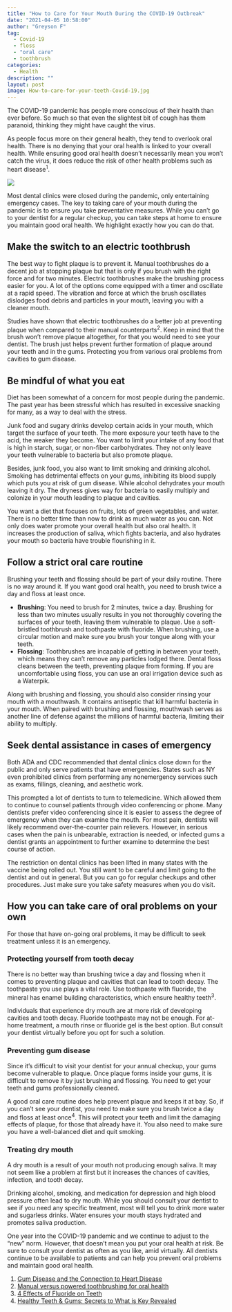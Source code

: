 ```yaml
---
title: "How to Care for Your Mouth During the COVID-19 Outbreak"
date: "2021-04-05 10:58:00"
author: "Greyson F"
tag:
  - Covid-19
  - floss
  - "oral care"
  - toothbrush
categories:
  - Health
description: ""
layout: post
image: How-to-care-for-your-teeth-Covid-19.jpg
---
```


The COVID-19 pandemic has people more conscious of their health than ever before. So much so that even the slightest bit of cough has them paranoid, thinking they might have caught the virus.

As people focus more on their general health, they tend to overlook oral health. There is no denying that your oral health is linked to your overall health. While ensuring good oral health doesn’t necessarily mean you won’t catch the virus, it does reduce the risk of other health problems such as heart disease<sup>1</sup>.

![](/posts/How-to-care-for-your-teeth-Covid-19.jpg)

Most dental clinics were closed during the pandemic, only entertaining emergency cases. The key to taking care of your mouth during the pandemic is to ensure you take preventative measures. While you can’t go to your dentist for a regular checkup, you can take steps at home to ensure you maintain good oral health. We highlight exactly how you can do that.

## Make the switch to an electric toothbrush

The best way to fight plaque is to prevent it. Manual toothbrushes do a decent job at stopping plaque but that is only if you brush with the right force and for two minutes. Electric toothbrushes make the brushing process easier for you. A lot of the options come equipped with a timer and oscillate at a rapid speed. The vibration and force at which the brush oscillates dislodges food debris and particles in your mouth, leaving you with a cleaner mouth.

Studies have shown that electric toothbrushes do a better job at preventing plaque when compared to their manual counterparts<sup>2</sup>. Keep in mind that the brush won’t remove plaque altogether, for that you would need to see your dentist. The brush just helps prevent further formation of plaque around your teeth and in the gums. Protecting you from various oral problems from cavities to gum disease.

## Be mindful of what you eat

Diet has been somewhat of a concern for most people during the pandemic. The past year has been stressful which has resulted in excessive snacking for many, as a way to deal with the stress.

Junk food and sugary drinks develop certain acids in your mouth, which target the surface of your teeth. The more exposure your teeth have to the acid, the weaker they become. You want to limit your intake of any food that is high in starch, sugar, or non-fiber carbohydrates. They not only leave your teeth vulnerable to bacteria but also promote plaque.

Besides, junk food, you also want to limit smoking and drinking alcohol. Smoking has detrimental effects on your gums, inhibiting its blood supply which puts you at risk of gum disease. While alcohol dehydrates your mouth leaving it dry. The dryness gives way for bacteria to easily multiply and colonize in your mouth leading to plaque and cavities.

You want a diet that focuses on fruits, lots of green vegetables, and water. There is no better time than now to drink as much water as you can. Not only does water promote your overall health but also oral health. It increases the production of saliva, which fights bacteria, and also hydrates your mouth so bacteria have trouble flourishing in it.

## Follow a strict oral care routine

Brushing your teeth and flossing should be part of your daily routine. There is no way around it. If you want good oral health, you need to brush twice a day and floss at least once.

- **Brushing**: You need to brush for 2 minutes, twice a day. Brushing for less than two minutes usually results in you not thoroughly covering the surfaces of your teeth, leaving them vulnerable to plaque. Use a soft-bristled toothbrush and toothpaste with fluoride. When brushing, use a circular motion and make sure you brush your tongue along with your teeth.
- **Flossing**: Toothbrushes are incapable of getting in between your teeth, which means they can’t remove any particles lodged there. Dental floss cleans between the teeth, preventing plaque from forming. If you are uncomfortable using floss, you can use an oral irrigation device such as a Waterpik.

Along with brushing and flossing, you should also consider rinsing your mouth with a mouthwash. It contains antiseptic that kill harmful bacteria in your mouth. When paired with brushing and flossing, mouthwash serves as another line of defense against the millions of harmful bacteria, limiting their ability to multiply.

## Seek dental assistance in cases of emergency

Both ADA and CDC recommended that dental clinics close down for the public and only serve patients that have emergencies. States such as NY even prohibited clinics from performing any nonemergency services such as exams, fillings, cleaning, and aesthetic work.

This prompted a lot of dentists to turn to telemedicine. Which allowed them to continue to counsel patients through video conferencing or phone. Many dentists prefer video conferencing since it is easier to assess the degree of emergency when they can examine the mouth. For most pain, dentists will likely recommend over-the-counter pain relievers. However, in serious cases when the pain is unbearable, extraction is needed, or infected gums a dentist grants an appointment to further examine to determine the best course of action.

The restriction on dental clinics has been lifted in many states with the vaccine being rolled out. You still want to be careful and limit going to the dentist and out in general. But you can go for regular checkups and other procedures. Just make sure you take safety measures when you do visit.

## How you can take care of oral problems on your own

For those that have on-going oral problems, it may be difficult to seek treatment unless it is an emergency.

### Protecting yourself from tooth decay

There is no better way than brushing twice a day and flossing when it comes to preventing plaque and cavities that can lead to tooth decay. The toothpaste you use plays a vital role. Use toothpaste with fluoride, the mineral has enamel building characteristics, which ensure healthy teeth<sup>3</sup>.

Individuals that experience dry mouth are at more risk of developing cavities and tooth decay. Fluoride toothpaste may not be enough. For at-home treatment, a mouth rinse or fluoride gel is the best option. But consult your dentist virtually before you opt for such a solution.

### Preventing gum disease

Since it’s difficult to visit your dentist for your annual checkup, your gums become vulnerable to plaque. Once plaque forms inside your gums, it is difficult to remove it by just brushing and flossing. You need to get your teeth and gums professionally cleaned.

A good oral care routine does help prevent plaque and keeps it at bay. So, if you can’t see your dentist, you need to make sure you brush twice a day and floss at least once<sup>4</sup>. This will protect your teeth and limit the damaging effects of plaque, for those that already have it. You also need to make sure you have a well-balanced diet and quit smoking.

### Treating dry mouth

A dry mouth is a result of your mouth not producing enough saliva. It may not seem like a problem at first but it increases the chances of cavities, infection, and tooth decay.

Drinking alcohol, smoking, and medication for depression and high blood pressure often lead to dry mouth. While you should consult your dentist to see if you need any specific treatment, most will tell you to drink more water and sugarless drinks. Water ensures your mouth stays hydrated and promotes saliva production.

One year into the COVID-19 pandemic and we continue to adjust to the “new” norm. However, that doesn’t mean you put your oral health at risk. Be sure to consult your dentist as often as you like, amid virtually. All dentists continue to be available to patients and can help you prevent oral problems and maintain good oral health.

1. [Gum Disease and the Connection to Heart Disease](https://www.health.harvard.edu/diseases-and-conditions/gum-disease-and-the-connection-to-heart-disease)
2. [Manual versus powered toothbrushing for oral health](https://pubmed.ncbi.nlm.nih.gov/12535436/#:~:text=Brushes%20that%20worked%20with%20a,%2D0.72%2C%20%2D0.15)
3. [4 Effects of Fluoride on Teeth](https://www.nap.edu/read/11571/chapter/6)
4. [Healthy Teeth &amp; Gums: Secrets to What is Key Revealed](https://vipcaredental.com/blog/healthy-teeth-and-gums-secrets-to-what-is-key-revealed/)
